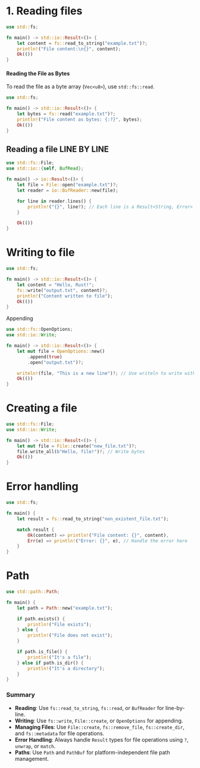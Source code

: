 # 1. Reading files
```rust
use std::fs;

fn main() -> std::io::Result<()> {
    let content = fs::read_to_string("example.txt")?;
    println!("File content:\n{}", content);
    Ok(())
}


```
#### Reading the File as Bytes

To read the file as a byte array (`Vec<u8>`), use `std::fs::read`.

```rust
use std::fs;

fn main() -> std::io::Result<()> {
    let bytes = fs::read("example.txt")?;
    println!("File content as bytes: {:?}", bytes);
    Ok(())
}

```
## Reading a file LINE BY LINE

```rust
use std::fs::File;
use std::io::{self, BufRead};

fn main() -> io::Result<()> {
    let file = File::open("example.txt")?;
    let reader = io::BufReader::new(file);

    for line in reader.lines() {
        println!("{}", line?); // Each line is a Result<String, Error>
    }

    Ok(())
}

```

# Writing to file
```rust
use std::fs;

fn main() -> std::io::Result<()> {
    let content = "Hello, Rust!";
    fs::write("output.txt", content)?;
    println!("Content written to file");
    Ok(())
}

```

Appending

```rust
use std::fs::OpenOptions;
use std::io::Write;

fn main() -> std::io::Result<()> {
    let mut file = OpenOptions::new()
        .append(true)
        .open("output.txt")?;

    writeln!(file, "This is a new line")?; // Use writeln to write with a newline
    Ok(())
}

```
# Creating a file

```rust
use std::fs::File;
use std::io::Write;

fn main() -> std::io::Result<()> {
    let mut file = File::create("new_file.txt")?;
    file.write_all(b"Hello, file!")?; // Write bytes
    Ok(())
}

```
# Error handling
```rust
use std::fs;

fn main() {
    let result = fs::read_to_string("non_existent_file.txt");

    match result {
        Ok(content) => println!("File content: {}", content),
        Err(e) => println!("Error: {}", e), // Handle the error here
    }
}

```

# Path
```rust
use std::path::Path;

fn main() {
    let path = Path::new("example.txt");

    if path.exists() {
        println!("File exists");
    } else {
        println!("File does not exist");
    }

    if path.is_file() {
        println!("It's a file");
    } else if path.is_dir() {
        println!("It's a directory");
    }
}

```
### Summary

- **Reading**: Use `fs::read_to_string`, `fs::read`, or `BufReader` for line-by-line.
- **Writing**: Use `fs::write`, `File::create`, or `OpenOptions` for appending.
- **Managing Files**: Use `File::create`, `fs::remove_file`, `fs::create_dir`, and `fs::metadata` for file operations.
- **Error Handling**: Always handle `Result` types for file operations using `?`, `unwrap`, or `match`.
- **Paths**: Use `Path` and `PathBuf` for platform-independent file path management.